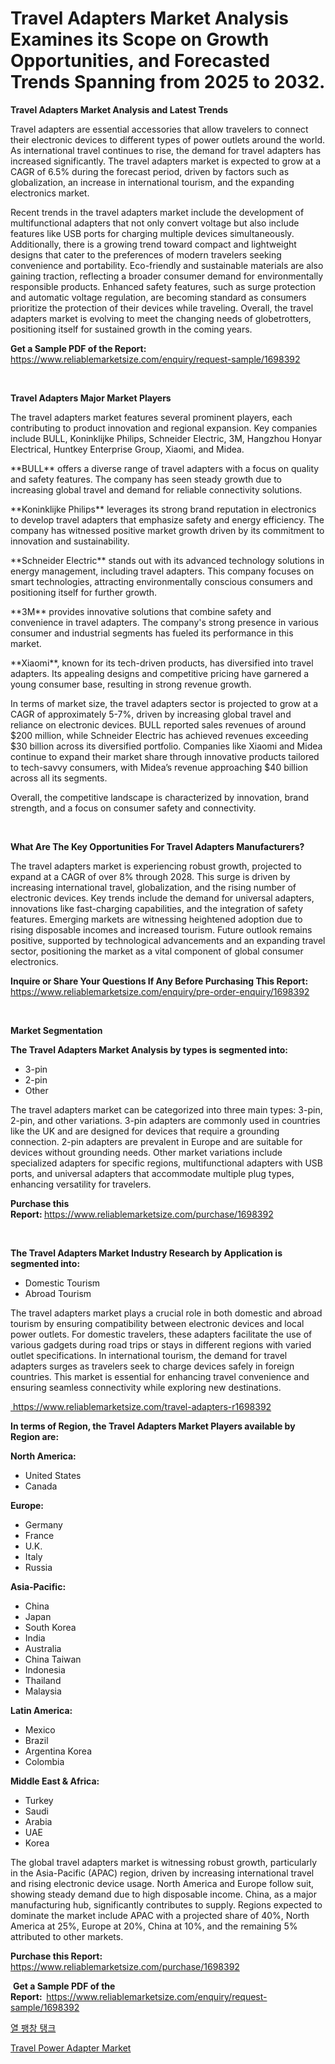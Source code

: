 <p><h1>Travel Adapters Market Analysis Examines its Scope on Growth Opportunities, and Forecasted Trends Spanning from 2025 to 2032.</h1></p><p><strong>Travel Adapters Market Analysis and Latest Trends</strong></p>
<p><p>Travel adapters are essential accessories that allow travelers to connect their electronic devices to different types of power outlets around the world. As international travel continues to rise, the demand for travel adapters has increased significantly. The travel adapters market is expected to grow at a CAGR of 6.5% during the forecast period, driven by factors such as globalization, an increase in international tourism, and the expanding electronics market.</p><p>Recent trends in the travel adapters market include the development of multifunctional adapters that not only convert voltage but also include features like USB ports for charging multiple devices simultaneously. Additionally, there is a growing trend toward compact and lightweight designs that cater to the preferences of modern travelers seeking convenience and portability. Eco-friendly and sustainable materials are also gaining traction, reflecting a broader consumer demand for environmentally responsible products. Enhanced safety features, such as surge protection and automatic voltage regulation, are becoming standard as consumers prioritize the protection of their devices while traveling. Overall, the travel adapters market is evolving to meet the changing needs of globetrotters, positioning itself for sustained growth in the coming years.</p></p>
<p><strong>Get a Sample PDF of the Report:&nbsp;</strong> <a href="https://www.reliablemarketsize.com/enquiry/request-sample/1698392?utm_campaign=1886&utm_medium=2&utm_source=Github&utm_content=ia&utm_term=09012025&utm_id=travel-adapters">https://www.reliablemarketsize.com/enquiry/request-sample/1698392</a></p>
<p>&nbsp;</p>
<p><strong>Travel Adapters Major Market Players</strong></p>
<p><p>The travel adapters market features several prominent players, each contributing to product innovation and regional expansion. Key companies include BULL, Koninklijke Philips, Schneider Electric, 3M, Hangzhou Honyar Electrical, Huntkey Enterprise Group, Xiaomi, and Midea.</p><p>**BULL** offers a diverse range of travel adapters with a focus on quality and safety features. The company has seen steady growth due to increasing global travel and demand for reliable connectivity solutions. </p><p>**Koninklijke Philips** leverages its strong brand reputation in electronics to develop travel adapters that emphasize safety and energy efficiency. The company has witnessed positive market growth driven by its commitment to innovation and sustainability. </p><p>**Schneider Electric** stands out with its advanced technology solutions in energy management, including travel adapters. This company focuses on smart technologies, attracting environmentally conscious consumers and positioning itself for further growth.</p><p>**3M** provides innovative solutions that combine safety and convenience in travel adapters. The company's strong presence in various consumer and industrial segments has fueled its performance in this market.</p><p>**Xiaomi**, known for its tech-driven products, has diversified into travel adapters. Its appealing designs and competitive pricing have garnered a young consumer base, resulting in strong revenue growth.</p><p>In terms of market size, the travel adapters sector is projected to grow at a CAGR of approximately 5-7%, driven by increasing global travel and reliance on electronic devices. BULL reported sales revenues of around $200 million, while Schneider Electric has achieved revenues exceeding $30 billion across its diversified portfolio. Companies like Xiaomi and Midea continue to expand their market share through innovative products tailored to tech-savvy consumers, with Midea’s revenue approaching $40 billion across all its segments. </p><p>Overall, the competitive landscape is characterized by innovation, brand strength, and a focus on consumer safety and connectivity.</p></p>
<p>&nbsp;</p>
<p><strong>What Are The Key Opportunities For Travel Adapters Manufacturers?</strong></p>
<p><p>The travel adapters market is experiencing robust growth, projected to expand at a CAGR of over 8% through 2028. This surge is driven by increasing international travel, globalization, and the rising number of electronic devices. Key trends include the demand for universal adapters, innovations like fast-charging capabilities, and the integration of safety features. Emerging markets are witnessing heightened adoption due to rising disposable incomes and increased tourism. Future outlook remains positive, supported by technological advancements and an expanding travel sector, positioning the market as a vital component of global consumer electronics.</p></p>
<p><strong>Inquire or Share Your Questions If Any Before Purchasing This Report:</strong> <a href="https://www.reliablemarketsize.com/enquiry/pre-order-enquiry/1698392?utm_campaign=1886&utm_medium=2&utm_source=Github&utm_content=ia&utm_term=09012025&utm_id=travel-adapters">https://www.reliablemarketsize.com/enquiry/pre-order-enquiry/1698392</a></p>
<p>&nbsp;</p>
<p><strong>Market Segmentation</strong></p>
<p><strong>The Travel Adapters Market Analysis by types is segmented into:</strong></p>
<p><ul><li>3-pin</li><li>2-pin</li><li>Other</li></ul></p>
<p><p>The travel adapters market can be categorized into three main types: 3-pin, 2-pin, and other variations. 3-pin adapters are commonly used in countries like the UK and are designed for devices that require a grounding connection. 2-pin adapters are prevalent in Europe and are suitable for devices without grounding needs. Other market variations include specialized adapters for specific regions, multifunctional adapters with USB ports, and universal adapters that accommodate multiple plug types, enhancing versatility for travelers.</p></p>
<p><strong>Purchase this Report:&nbsp;</strong><a href="https://www.reliablemarketsize.com/purchase/1698392?utm_campaign=1886&utm_medium=2&utm_source=Github&utm_content=ia&utm_term=09012025&utm_id=travel-adapters">https://www.reliablemarketsize.com/purchase/1698392</a></p>
<p>&nbsp;</p>
<p><strong>The Travel Adapters Market Industry Research by Application is segmented into:</strong></p>
<p><ul><li>Domestic Tourism</li><li>Abroad Tourism</li></ul></p>
<p><p>The travel adapters market plays a crucial role in both domestic and abroad tourism by ensuring compatibility between electronic devices and local power outlets. For domestic travelers, these adapters facilitate the use of various gadgets during road trips or stays in different regions with varied outlet specifications. In international tourism, the demand for travel adapters surges as travelers seek to charge devices safely in foreign countries. This market is essential for enhancing travel convenience and ensuring seamless connectivity while exploring new destinations.</p></p>
<p><a href="https://www.reliablemarketsize.com/travel-adapters-r1698392?utm_campaign=1886&utm_medium=2&utm_source=Github&utm_content=ia&utm_term=09012025&utm_id=travel-adapters">&nbsp;https://www.reliablemarketsize.com/travel-adapters-r1698392</a></p>
<p><strong>In terms of Region, the Travel Adapters Market Players available by Region are:</strong></p>
<p>
    <p> <strong> North America: </strong>
        <ul>
            <li>United States</li>
            <li>Canada</li>
        </ul>
        </p> 
    <p> <strong> Europe: </strong>
        <ul>
            <li>Germany</li>
            <li>France</li>
            <li>U.K.</li>
            <li>Italy</li>
            <li>Russia</li>
        </ul>
        </p> 
    <p> <strong> Asia-Pacific: </strong>
        <ul>
            <li>China</li>
            <li>Japan</li>
            <li>South Korea</li>
            <li>India</li>
            <li>Australia</li>
            <li>China Taiwan</li>
            <li>Indonesia</li>
            <li>Thailand</li>
            <li>Malaysia</li>
        </ul>
        </p> 
    <p> <strong> Latin America: </strong>
        <ul>
            <li>Mexico</li>
            <li>Brazil</li>
            <li>Argentina Korea</li>
            <li>Colombia</li>
        </ul>
        </p> 
    <p> <strong> Middle East & Africa: </strong>
        <ul>
            <li>Turkey</li>
            <li>Saudi</li>
            <li>Arabia</li>
            <li>UAE</li>
            <li>Korea</li>
        </ul>
    </p>
    </p>
<p><p>The global travel adapters market is witnessing robust growth, particularly in the Asia-Pacific (APAC) region, driven by increasing international travel and rising electronic device usage. North America and Europe follow suit, showing steady demand due to high disposable income. China, as a major manufacturing hub, significantly contributes to supply. Regions expected to dominate the market include APAC with a projected share of 40%, North America at 25%, Europe at 20%, China at 10%, and the remaining 5% attributed to other markets.</p></p>
<p><strong>Purchase this Report: </strong><a href="https://www.reliablemarketsize.com/purchase/1698392?utm_campaign=1886&utm_medium=2&utm_source=Github&utm_content=ia&utm_term=09012025&utm_id=travel-adapters">https://www.reliablemarketsize.com/purchase/1698392</a></p>
<p>&nbsp;<strong>Get a Sample PDF of the Report:&nbsp;&nbsp;</strong><a href="https://www.reliablemarketsize.com/enquiry/request-sample/1698392?utm_campaign=1886&utm_medium=2&utm_source=Github&utm_content=ia&utm_term=09012025&utm_id=travel-adapters">https://www.reliablemarketsize.com/enquiry/request-sample/1698392</a></p>
<p><strong></strong></p>
<p><p><a href="https://github.com/laholand/Market-Research-Report-List-6/blob/main/188920129805.md?utm_campaign=1886&utm_medium=2&utm_source=Github&utm_content=ia&utm_term=09012025&utm_id=travel-adapters">열 팽창 탱크</a></p><p><a href="https://github.com/vimar16th/Market-Research-Report-List-7/blob/main/travel-power-adapter-market.md?utm_campaign=1886&utm_medium=2&utm_source=Github&utm_content=ia&utm_term=09012025&utm_id=travel-adapters">Travel Power Adapter Market</a></p></p>